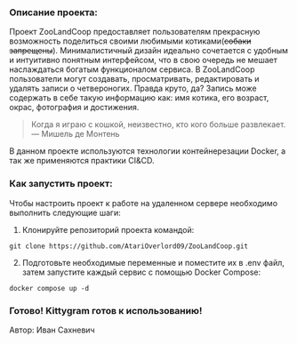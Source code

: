 ### Описание проекта:

Проект ZooLandCoop предоставляет пользователям прекрасную возможность поделиться своими любимыми котиками(~~собаки запрещены~~).
Минималистичный дизайн идеально сочетается с удобным и интуитивно понятным интерфейсом, что в свою очередь не мешает наслаждаться богатым функционалом сервиса.
В ZooLandCoop пользователи могут создавать, просматривать, редактировать и удалять записи о четвероногих. Правда круто, да?
Запись може содержать в себе такую информацию как: имя котика, его возраст, окрас, фотография и достижения. 

> Когда я играю с кошкой, неизвестно, кто кого больше развлекает.
  	— Мишель де Монтень

В данном проекте используются технологии контейнерезации Docker, а так же применяются практики CI&CD.

### Как запустить проект:

Чтобы настроить проект к работе на удаленном сервере необходимо выполнить следующие шаги:

1. Клонируйте репозиторий проекта командой:
```
git clone https://github.com/AtariOverlord09/ZooLandCoop.git
```


2. Подготовьте необходимые переменные и поместите их в .env файл, затем запустите каждый сервис с помощью Docker Compose:
```
docker compose up -d
```
 
### Готово! Kittygram готов к использованию!


Автор:
Иван Сахневич

